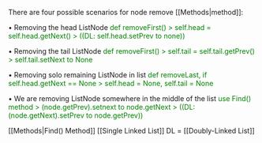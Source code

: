 There are four possible scenarios for node remove [[Methods|method]]: 

• Removing the head ListNode 
<font style="color:green">def removeFirst() > self.head = self.head.getNext() > ((DL: self.head.setPrev to none))</font>

• Removing the tail ListNode
<font style="color:green">def removeFirst() > self.tail = self.tail.getPrev() > self.tail.setNext to None</font>

• Removing solo remaining ListNode in list 
<font style="color:green">def removeLast, if self.head.getNext == None > self.head = None, self.tail = None</font>

• We are removing ListNode somewhere in the middle of the list
<font style="color:green">use Find() method > (node.getPrev).setnext to node.getNext > ((DL: (node.getNext).setPrev to node.getPrev))</font>

[[Methods|Find() Method]]
[[Single Linked List]]
DL = [[Doubly-Linked List]]